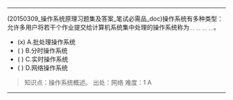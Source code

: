 ---
(20150309_操作系统原理习题集及答案_笔试必需品_doc)操作系统有多种类型：允许多用户将若干个作业提交给计算机系统集中处理的操作系统称为﹎﹎﹎﹎。
- (x) A.批处理操作系统 
- ( ) B.分时操作系统 
- ( ) C.实时操作系统 
- ( ) D.网络操作系统

> 知识点：操作系统概述。
> 出处：网络
> 难度：1
> A

---